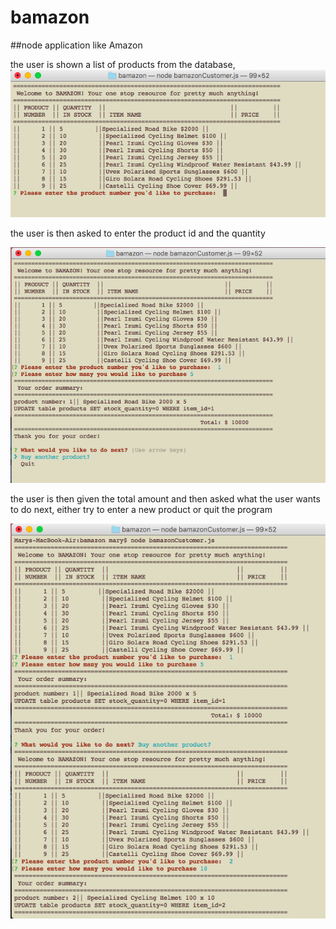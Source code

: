 # bamazon
##node application like Amazon

the user is shown a list of products from the database,
![show list of products](/screen1.png)

the user is then asked to enter the product id
and the quantity

![ask user to enter id and qty](screen2.png)

the user is then given the total amount and then asked what the user wants to do next, either try to enter a new product or quit the program

![show total](screen3.png)
